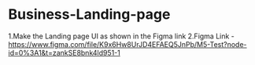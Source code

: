 # Business-Landing-page
1.Make the Landing page UI as shown in the Figma link
2.Figma Link - https://www.figma.com/file/K9x6Hw8UrJD4EFAEQ5JnPb/M5-Test?node-id=0%3A1&t=zankSE8bnk4ld951-1